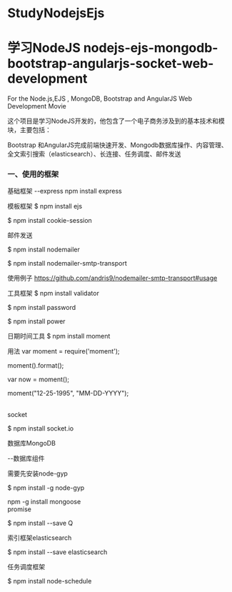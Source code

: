 
# StudyNodejsEjs
学习NodeJS
nodejs-ejs-mongodb-bootstrap-angularjs-socket-web-development
========================================

For the Node.js,EJS , MongoDB, Bootstrap and AngularJS Web Development Movie

这个项目是学习NodeJS开发的，他包含了一个电子商务涉及到的基本技术和模块，主要包括：

   Bootstrap 和AngularJS完成前端快速开发、Mongodb数据库操作、内容管理、全文索引搜索（elasticsearch）、长连接、任务调度、邮件发送

### 一、使用的框架

基础框架
--express
npm install express

模板框架
$ npm install ejs

$ npm install cookie-session

邮件发送

$ npm install nodemailer

$ npm install nodemailer-smtp-transport

使用例子
https://github.com/andris9/nodemailer-smtp-transport#usage

工具框架
$ npm install validator

$ npm install password

$ npm install  power    


日期时间工具
$ npm install moment

用法
var moment = require('moment');

moment().format();

var now = moment();

moment("12-25-1995", "MM-DD-YYYY");


<br/>
socket

$ npm install socket.io


数据库MongoDB

--数据库组件

需要先安装node-gyp

$ npm install -g node-gyp

npm -g install mongoose
<br/>
promise

$ npm install --save Q


索引框架elasticsearch

$ npm install --save elasticsearch


任务调度框架

$ npm install node-schedule



